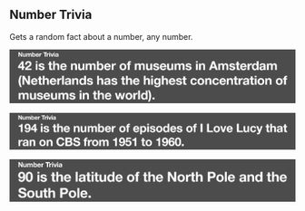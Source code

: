 Number Trivia
-------------

Gets a random fact about a number, any number.

![](img/01.png)

![](img/02.png)

![](img/03.png)
